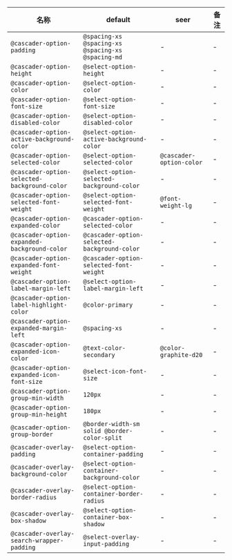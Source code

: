 | 名称 | default | seer | 备注 |
| --- | --- | --- | --- |
| `@cascader-option-padding` | `@spacing-xs @spacing-xs @spacing-xs @spacing-md` | - | - |
| `@cascader-option-height` | `@select-option-height` | - | - |
| `@cascader-option-color` | `@select-option-color` | - | - |
| `@cascader-option-font-size` | `@select-option-font-size` | - | - |
| `@cascader-option-disabled-color` | `@select-option-disabled-color` | - | - |
| `@cascader-option-active-background-color` | `@select-option-active-background-color` | - | - |
| `@cascader-option-selected-color` | `@select-option-selected-color` | `@cascader-option-color` | - |
| `@cascader-option-selected-background-color` | `@select-option-selected-background-color` | - | - |
| `@cascader-option-selected-font-weight` | `@select-option-selected-font-weight` | `@font-weight-lg` | - |
| `@cascader-option-expanded-color` | `@cascader-option-selected-color` | - | - |
| `@cascader-option-expanded-background-color` | `@cascader-option-selected-background-color` | - | - |
| `@cascader-option-expanded-font-weight` | `@cascader-option-selected-font-weight` | - | - |
| `@cascader-option-label-margin-left` | `@select-option-label-margin-left` | - | - |
| `@cascader-option-label-highlight-color` | `@color-primary` | - | - |
| `@cascader-option-expanded-margin-left` | `@spacing-xs` | - | - |
| `@cascader-option-expanded-icon-color` | `@text-color-secondary` | `@color-graphite-d20` | - |
| `@cascader-option-expanded-icon-font-size` | `@select-icon-font-size` | - | - |
| `@cascader-option-group-min-width` | `120px` | - | - |
| `@cascader-option-group-min-height` | `180px` | - | - |
| `@cascader-option-group-border` | `@border-width-sm solid @border-color-split` | - | - |
| `@cascader-overlay-padding` | `@select-option-container-padding` | - | - |
| `@cascader-overlay-background-color` | `@select-option-container-background-color` | - | - |
| `@cascader-overlay-border-radius` | `@select-option-container-border-radius` | - | - |
| `@cascader-overlay-box-shadow` | `@select-option-container-box-shadow` | - | - |
| `@cascader-overlay-search-wrapper-padding` | `@select-overlay-input-padding` | - | - |
